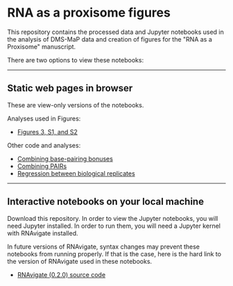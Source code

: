 # RNA as a proxisome figures

This repository contains the processed data and Jupyter notebooks used in the
analysis of DMS-MaP data and creation of figures for the "RNA as a Proxisome"
manuscript.

There are two options to view these notebooks:

---

## Static web pages in browser

These are view-only versions of the notebooks.

Analyses used in Figures:
- [Figures 3, S1, and S2](https://htmlpreview.github.io/?https://github.com/Weeks-UNC/2023_Hatfield_Proxisome/blob/main/figures_3_S1_S2.html)

Other code and analyses:
- [Combining base-pairing bonuses](https://htmlpreview.github.io/?https://github.com/Weeks-UNC/2023_Hatfield_Proxisome/blob/main/combining-bp-bonuses.html)
- [Combining PAIRs](https://htmlpreview.github.io/?https://github.com/Weeks-UNC/2023_Hatfield_Proxisome/blob/main/combining-pairmap.html)
- [Regression between biological replicates](https://htmlpreview.github.io/?https://github.com/Weeks-UNC/2023_Hatfield_Proxisome/blob/main/replicate_regression.html)

---

## Interactive notebooks on your local machine

Download this repository. In order to view the Jupyter notebooks, you will need
Jupyter installed. In order to run them, you will need a Jupyter kernel with
RNAvigate installed.

In future versions of RNAvigate, syntax changes may prevent these notebooks
from running properly. If that is the case, here is the hard link to the
version of RNAvigate used in these notebooks.

- [RNAvigate (0.2.0) source code](https://github.com/Weeks-UNC/RNAvigate/tree/48d6c1b9477b52120ce48ac0dacba0071ddf86d9)

